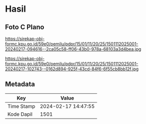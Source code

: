 # Hasil

## Foto C Plano

https://sirekap-obj-formc.kpu.go.id/59e0/pemilu/pdpr/15/01/11/20/25/1501112025001-20240217-094616--2ca05c58-ff06-43b0-978a-68103a3d4bea.jpg

https://sirekap-obj-formc.kpu.go.id/59e0/pemilu/pdpr/15/01/11/20/25/1501112025001-20240217-102743--0162d894-925f-43cd-84f6-6f55cb8bb12f.jpg


## Metadata

| Key        | Value               |
| ---------- | ------------------- |
| Time Stamp | 2024-02-17 14:47:55 |
| Kode Dapil | 1501                |



